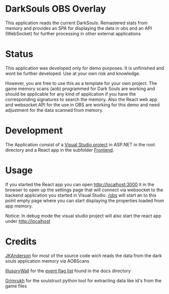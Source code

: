 # DarkSouls OBS Overlay
This application reads the current DarkSouls: Remastered stats from memory and provides an SPA for displaying the data in obs and an API (WebSocket) for further processing in other external applications 

# Status
This application was developed only for demo purposes. It is unfinished and wont be further developed. Use at your own risk and knowledge.

However, you are free to use this as a template for your own project. The game memory scans (aob) programmed for Dark Souls are working and should be applicable for any kind of application if you have the corresponding signatures to search the memory.
Also the React web app and websocket API for the use in OBS are working for this demo and need adjustment for the data scanned from memory.

# Development
The Application consist of a [Visual Studio project](DarkSoulsOBSOverlay.sln) in ASP.NET in the root directory and a React app in the subfolder [Frontend](Frontend/).

# Usage
If you started the React app you can open [http://localhost:3000](http://localhost:3000) it in the browser to open up the settings page that will connect via websocket to the backend application you started in Visual Studio. [/obs](http://localhost/obs) will start an to this point empty page where you can start displaying the properties loaded from app memory.

Notice: In debug mode the visual studio project will also start the react app under [http://localhost](http://localhost)

# Credits
[JKAnderson](https://github.com/JKAnderson) for most of the source code wich reads the data from the dark souls application memory via AOBScans

[IllusoryWall](https://twitter.com/illusorywall) for the [event flag list](docs/EventFlagList.txt) found in the docs directory

[Grimrukh](https://github.com/Grimrukh) for the soulstruct python tool for extracting data like id's from the game files